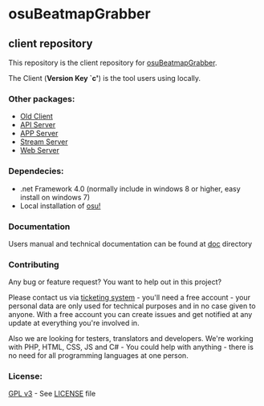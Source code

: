 # osuBeatmapGrabber
## client repository

This repository is the client repository for [osuBeatmapGrabber](https://osu.ppy.sh/forum/t/399719).

The Client (**Version Key `c'**) is the tool users using locally.

### Other packages:
* [Old Client]()
* [API Server]()
* [APP Server]()
* [Stream Server]()
* [Web Server]()

### Dependecies:
* .net Framework 4.0 (normally include in windows 8 or higher, easy install on windows 7)
* Local installation of [osu!](https://osu.ppy.sh)

### Documentation
Users manual and technical documentation can be found at [doc](doc) directory

### Contributing
Any bug or feature request? You want to help out in this project?

Please contact us via [ticketing system](http://tracker.kagu-chan.de/projects/osu-beatmap-grabber) - you'll need a free account - your personal data are only used for technical purposes and in no case given to anyone. With a free account you can create issues and get notified at any update at everything you're involved in.

Also we are looking for testers, translators and developers. We're working with PHP, HTML, CSS, JS and C# - You could help with anything - there is no need for all programming languages at one person.

### License:
[GPL v3](LICENSE) - See [LICENSE](LICENSE) file
